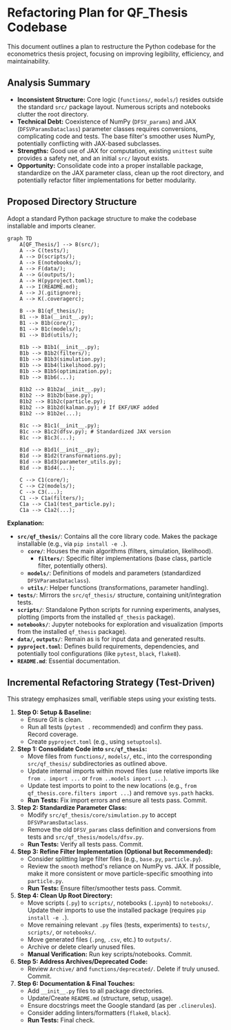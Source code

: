 # Refactoring Plan for QF_Thesis Codebase

This document outlines a plan to restructure the Python codebase for the econometrics thesis project, focusing on improving legibility, efficiency, and maintainability.

## Analysis Summary

*   **Inconsistent Structure:** Core logic (`functions/`, `models/`) resides outside the standard `src/` package layout. Numerous scripts and notebooks clutter the root directory.
*   **Technical Debt:** Coexistence of NumPy (`DFSV_params`) and JAX (`DFSVParamsDataclass`) parameter classes requires conversions, complicating code and tests. The base filter's smoother uses NumPy, potentially conflicting with JAX-based subclasses.
*   **Strengths:** Good use of JAX for computation, existing `unittest` suite provides a safety net, and an initial `src/` layout exists.
*   **Opportunity:** Consolidate code into a proper installable package, standardize on the JAX parameter class, clean up the root directory, and potentially refactor filter implementations for better modularity.

## Proposed Directory Structure

Adopt a standard Python package structure to make the codebase installable and imports cleaner.

```mermaid
graph TD
    A[QF_Thesis/] --> B(src/);
    A --> C(tests/);
    A --> D(scripts/);
    A --> E(notebooks/);
    A --> F(data/);
    A --> G(outputs/);
    A --> H(pyproject.toml);
    A --> I(README.md);
    A --> J(.gitignore);
    A --> K(.coveragerc);

    B --> B1(qf_thesis/);
    B1 --> B1a(__init__.py);
    B1 --> B1b(core/);
    B1 --> B1c(models/);
    B1 --> B1d(utils/);

    B1b --> B1b1(__init__.py);
    B1b --> B1b2(filters/);
    B1b --> B1b3(simulation.py);
    B1b --> B1b4(likelihood.py);
    B1b --> B1b5(optimization.py);
    B1b --> B1b6(...);

    B1b2 --> B1b2a(__init__.py);
    B1b2 --> B1b2b(base.py);
    B1b2 --> B1b2c(particle.py);
    B1b2 --> B1b2d(kalman.py); # If EKF/UKF added
    B1b2 --> B1b2e(...);

    B1c --> B1c1(__init__.py);
    B1c --> B1c2(dfsv.py); # Standardized JAX version
    B1c --> B1c3(...);

    B1d --> B1d1(__init__.py);
    B1d --> B1d2(transformations.py);
    B1d --> B1d3(parameter_utils.py);
    B1d --> B1d4(...);

    C --> C1(core/);
    C --> C2(models/);
    C --> C3(...);
    C1 --> C1a(filters/);
    C1a --> C1a1(test_particle.py);
    C1a --> C1a2(...);
```

**Explanation:**

*   **`src/qf_thesis/`**: Contains all the core library code. Makes the package installable (e.g., via `pip install -e .`).
    *   **`core/`**: Houses the main algorithms (filters, simulation, likelihood).
        *   **`filters/`**: Specific filter implementations (base class, particle filter, potentially others).
    *   **`models/`**: Definitions of models and parameters (standardized `DFSVParamsDataclass`).
    *   **`utils/`**: Helper functions (transformations, parameter handling).
*   **`tests/`**: Mirrors the `src/qf_thesis/` structure, containing unit/integration tests.
*   **`scripts/`**: Standalone Python scripts for running experiments, analyses, plotting (imports from the installed `qf_thesis` package).
*   **`notebooks/`**: Jupyter notebooks for exploration and visualization (imports from the installed `qf_thesis` package).
*   **`data/`, `outputs/`**: Remain as is for input data and generated results.
*   **`pyproject.toml`**: Defines build requirements, dependencies, and potentially tool configurations (like `pytest`, `black`, `flake8`).
*   **`README.md`**: Essential documentation.

## Incremental Refactoring Strategy (Test-Driven)

This strategy emphasizes small, verifiable steps using your existing tests.

1.  **Step 0: Setup & Baseline:**
    *   Ensure Git is clean.
    *   Run all tests (`pytest .` recommended) and confirm they pass. Record coverage.
    *   Create `pyproject.toml` (e.g., using `setuptools`).
2.  **Step 1: Consolidate Code into `src/qf_thesis`:**
    *   Move files from `functions/`, `models/`, etc., into the corresponding `src/qf_thesis/` subdirectories as outlined above.
    *   Update internal imports within moved files (use relative imports like `from . import ...` or `from ..models import ...`).
    *   Update test imports to point to the new locations (e.g., `from qf_thesis.core.filters import ...`) and remove `sys.path` hacks.
    *   **Run Tests:** Fix import errors and ensure all tests pass. Commit.
3.  **Step 2: Standardize Parameter Class:**
    *   Modify `src/qf_thesis/core/simulation.py` to accept `DFSVParamsDataclass`.
    *   Remove the old `DFSV_params` class definition and conversions from tests and `src/qf_thesis/models/dfsv.py`.
    *   **Run Tests:** Verify all tests pass. Commit.
4.  **Step 3: Refine Filter Implementation (Optional but Recommended):**
    *   Consider splitting large filter files (e.g., `base.py`, `particle.py`).
    *   Review the `smooth` method's reliance on NumPy vs. JAX. If possible, make it more consistent or move particle-specific smoothing into `particle.py`.
    *   **Run Tests:** Ensure filter/smoother tests pass. Commit.
5.  **Step 4: Clean Up Root Directory:**
    *   Move scripts (`.py`) to `scripts/`, notebooks (`.ipynb`) to `notebooks/`. Update their imports to use the installed package (requires `pip install -e .`).
    *   Move remaining relevant `.py` files (tests, experiments) to `tests/`, `scripts/`, or `notebooks/`.
    *   Move generated files (`.png`, `.csv`, etc.) to `outputs/`.
    *   Archive or delete clearly unused files.
    *   **Manual Verification:** Run key scripts/notebooks. Commit.
6.  **Step 5: Address Archives/Deprecated Code:**
    *   Review `Archive/` and `functions/deprecated/`. Delete if truly unused. Commit.
7.  **Step 6: Documentation & Final Touches:**
    *   Add `__init__.py` files to all package directories.
    *   Update/Create `README.md` (structure, setup, usage).
    *   Ensure docstrings meet the Google standard (as per `.clinerules`).
    *   Consider adding linters/formatters (`flake8`, `black`).
    *   **Run Tests:** Final check.